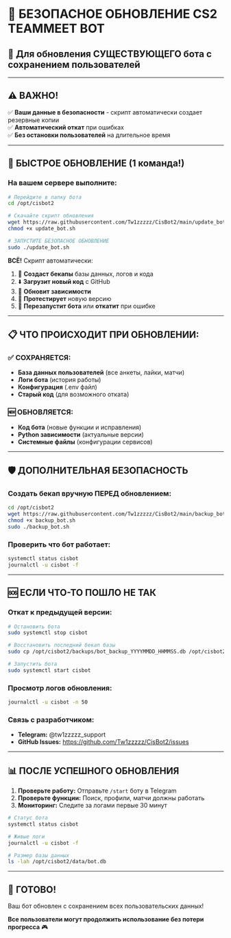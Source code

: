 # 🔄 БЕЗОПАСНОЕ ОБНОВЛЕНИЕ CS2 TEAMMEET BOT

## 🎯 Для обновления СУЩЕСТВУЮЩЕГО бота с сохранением пользователей

---

## ⚠️ ВАЖНО!

✅ **Ваши данные в безопасности** - скрипт автоматически создает резервные копии  
✅ **Автоматический откат** при ошибках  
✅ **Без остановки пользователей** на длительное время  

---

## 🚀 БЫСТРОЕ ОБНОВЛЕНИЕ (1 команда!)

### На вашем сервере выполните:

```bash
# Перейдите в папку бота
cd /opt/cisbot2

# Скачайте скрипт обновления
wget https://raw.githubusercontent.com/Tw1zzzzz/CisBot2/main/update_bot.sh
chmod +x update_bot.sh

# ЗАПУСТИТЕ БЕЗОПАСНОЕ ОБНОВЛЕНИЕ
sudo ./update_bot.sh
```

**ВСЁ!** Скрипт автоматически:

1. 💾 **Создаст бекапы** базы данных, логов и кода
2. ⬇️ **Загрузит новый код** с GitHub  
3. 🔧 **Обновит зависимости**
4. 🧪 **Протестирует** новую версию
5. 🚀 **Перезапустит бота** или **откатит** при ошибке

---

## 📋 ЧТО ПРОИСХОДИТ ПРИ ОБНОВЛЕНИИ:

### ✅ СОХРАНЯЕТСЯ:
- **База данных пользователей** (все анкеты, лайки, матчи)
- **Логи бота** (история работы)
- **Конфигурация** (.env файл)
- **Старый код** (для возможного отката)

### 🆕 ОБНОВЛЯЕТСЯ:
- **Код бота** (новые функции и исправления)
- **Python зависимости** (актуальные версии)
- **Системные файлы** (конфигурации сервисов)

---

## 🛡️ ДОПОЛНИТЕЛЬНАЯ БЕЗОПАСНОСТЬ

### Создать бекап вручную ПЕРЕД обновлением:
```bash
cd /opt/cisbot2
wget https://raw.githubusercontent.com/Tw1zzzzz/CisBot2/main/backup_bot.sh
chmod +x backup_bot.sh
sudo ./backup_bot.sh
```

### Проверить что бот работает:
```bash
systemctl status cisbot
journalctl -u cisbot -f
```

---

## 🆘 ЕСЛИ ЧТО-ТО ПОШЛО НЕ ТАК

### Откат к предыдущей версии:
```bash
# Остановить бота
sudo systemctl stop cisbot

# Восстановить последний бекап базы
sudo cp /opt/cisbot2/backups/bot_backup_YYYYMMDD_HHMMSS.db /opt/cisbot2/data/bot.db

# Запустить бота
sudo systemctl start cisbot
```

### Просмотр логов обновления:
```bash
journalctl -u cisbot -n 50
```

### Связь с разработчиком:
- **Telegram:** @tw1zzzzz_support
- **GitHub Issues:** https://github.com/Tw1zzzzz/CisBot2/issues

---

## 📊 ПОСЛЕ УСПЕШНОГО ОБНОВЛЕНИЯ

1. **Проверьте работу:** Отправьте `/start` боту в Telegram
2. **Проверьте функции:** Поиск, профили, матчи должны работать
3. **Мониторинг:** Следите за логами первые 30 минут

```bash
# Статус бота
systemctl status cisbot

# Живые логи  
journalctl -u cisbot -f

# Размер базы данных
ls -lah /opt/cisbot2/data/bot.db
```

---

## 🎉 ГОТОВО!

Ваш бот обновлен с сохранением всех пользовательских данных!

**Все пользователи могут продолжить использование без потери прогресса** 🎮
